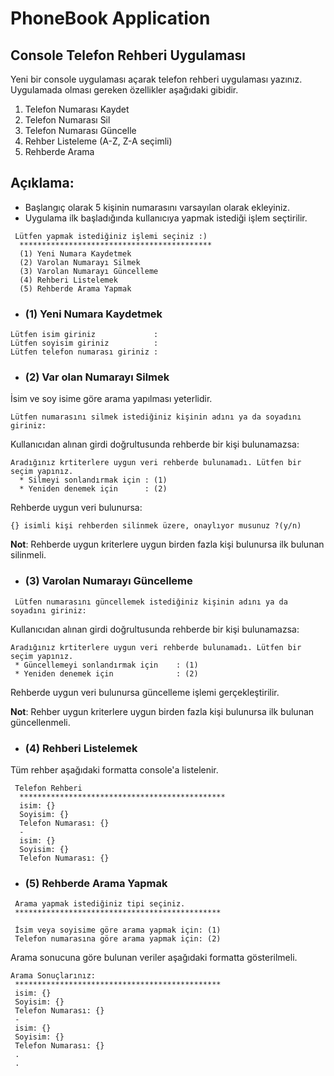 # PhoneBook Application
## Console Telefon Rehberi Uygulaması


Yeni bir console uygulaması açarak telefon rehberi uygulaması yazınız. Uygulamada olması gereken özellikler aşağıdaki gibidir.


1. Telefon Numarası Kaydet
2. Telefon Numarası Sil
3. Telefon Numarası Güncelle
4. Rehber Listeleme (A-Z, Z-A seçimli)
5. Rehberde Arama

## Açıklama:

- Başlangıç olarak 5 kişinin numarasını varsayılan olarak ekleyiniz.
- Uygulama ilk başladığında kullanıcıya yapmak istediği işlem seçtirilir.
```
 Lütfen yapmak istediğiniz işlemi seçiniz :) 
  *******************************************
  (1) Yeni Numara Kaydetmek
  (2) Varolan Numarayı Silmek
  (3) Varolan Numarayı Güncelleme
  (4) Rehberi Listelemek
  (5) Rehberde Arama Yapmak
```

- ### **(1) Yeni Numara Kaydetmek**
 ```
 Lütfen isim giriniz             : 
 Lütfen soyisim giriniz          :
 Lütfen telefon numarası giriniz :
 ```
 

- ### **(2) Var olan Numarayı Silmek**
 İsim ve soy isime göre arama yapılması yeterlidir.
  ```
  Lütfen numarasını silmek istediğiniz kişinin adını ya da soyadını giriniz:
```
Kullanıcıdan alınan girdi doğrultusunda rehberde bir kişi bulunamazsa:
```
Aradığınız krtiterlere uygun veri rehberde bulunamadı. Lütfen bir seçim yapınız.
  * Silmeyi sonlandırmak için : (1)
  * Yeniden denemek için      : (2)
```
Rehberde uygun veri bulunursa:
```
{} isimli kişi rehberden silinmek üzere, onaylıyor musunuz ?(y/n)
```
**Not**: Rehberde uygun kriterlere uygun birden fazla kişi bulunursa ilk bulunan silinmeli.




- ### **(3) Varolan Numarayı Güncelleme**
```
 Lütfen numarasını güncellemek istediğiniz kişinin adını ya da soyadını giriniz:
```
Kullanıcıdan alınan girdi doğrultusunda rehberde bir kişi bulunamazsa:
```
Aradığınız krtiterlere uygun veri rehberde bulunamadı. Lütfen bir seçim yapınız.
 * Güncellemeyi sonlandırmak için    : (1)
 * Yeniden denemek için              : (2)
```
Rehberde uygun veri bulunursa güncelleme işlemi gerçekleştirilir.

**Not**: Rehber uygun kriterlere uygun birden fazla kişi bulunursa ilk bulunan güncellenmeli.


- ### **(4) Rehberi Listelemek**
Tüm rehber aşağıdaki formatta console'a listelenir.
```
 Telefon Rehberi
  **********************************************
  isim: {}
  Soyisim: {}
  Telefon Numarası: {}
  - 
  isim: {}
  Soyisim: {}
  Telefon Numarası: {}
```

- ### **(5) Rehberde Arama Yapmak**
```
 Arama yapmak istediğiniz tipi seçiniz.
 **********************************************
 
 İsim veya soyisime göre arama yapmak için: (1)
 Telefon numarasına göre arama yapmak için: (2)
```
Arama sonucuna göre bulunan veriler aşağıdaki formatta gösterilmeli.
```
Arama Sonuçlarınız:
 **********************************************
 isim: {}
 Soyisim: {}
 Telefon Numarası: {}
 - 
 isim: {}
 Soyisim: {}
 Telefon Numarası: {}
 .
 .
```

